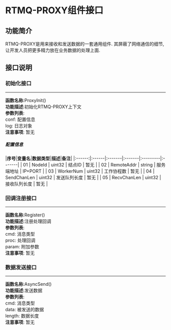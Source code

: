 # RTMQ-PROXY组件接口
## 功能简介
RTMQ-PROXY是用来接收和发送数据的一套通用组件. 其屏蔽了网络通信的细节, 让开发人员把更多精力放在业务数据的处理上面. 

## 接口说明
### 初始化接口
---
**函数名称**:ProxyInit()<br>
**功能描述**:初始化RTMQ-PROXY上下文<br>
**参数列表**:<br>
  conf: 配置信息<br>
  log: 日志对象<br>
**注意事项**: 暂无<br>

##### 配置信息

|**序号**|**变量名**|**数据类型**|**描述**|**备注**|
|:------:|:------|:-------|:-------|:---------|:-------|
| 01 | NodeId | uint32 | 结点ID | 暂无 |
| 02 | RemoteAddr | string | 服务端地址 | IP+PORT |
| 03 | WorkerNum | uint32 | 工作协程数 | 暂无 |
| 04 | SendChanLen | uint32 | 发送队列长度 | 暂无 |
| 05 | RecvChanLen | uint32 | 接收队列长度 | 暂无 |

### 回调注册接口
---
**函数名称**:Register()<br>
**功能描述**:注册处理回调<br>
**参数列表**:<br>
  cmd: 消息类型<br>
  proc: 处理回调<br>
  param: 附加参数<br>
**注意事项**: 暂无<br>

### 数据发送接口
---
**函数名称**:AsyncSend()<br>
**功能描述**:发送数据<br>
**参数列表**:<br>
  cmd: 消息类型<br>
  data: 被发送的数据<br>
  length: 数据长度<br>
**注意事项**: 暂无<br>
